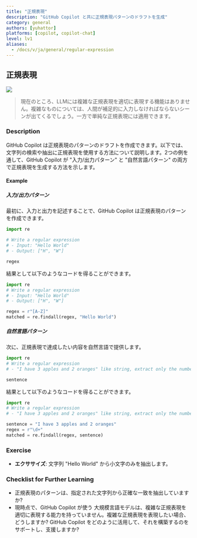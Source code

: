```yaml
---
title: "正規表現"
description: "GitHub Copilot と共に正規表現パターンのドラフトを生成"
category: general
authors: [yuhattor] 
platforms: [copilot, copilot-chat]
level: lv1
aliases:
  - /docs/v/ja/general/regular-expression
---
```


## 正規表現

[<img src="https://img.shields.io/badge/Lv1-Early_Stage_Pattern-blue">](https://github.com/orgs/AI-Native-Development/projects/1/)

> 現在のところ、LLMには複雑な正規表現を適切に表現する機能はありません。複雑なものについては、人間が補足的に入力しなければならないシーンが出てくるでしょう。一方で単純な正規表現には適用できます。

### Description

GitHub Copilot は正規表現のパターンのドラフトを作成できます。以下では、文字列の検索や抽出に正規表現を使用する方法について説明します。2つの例を通して、GitHub Copilot が "入力/出力パターン" と "自然言語パターン" の両方で正規表現を生成する方法を示します。

#### Example

##### 入力/出力パターン

最初に、入力と出力を記述することで、GitHub Copilot は正規表現のパターンを作成できます。

```python
import re

# Write a regular expression
# - Input: "Hello World"
# - Output: ["H", "W"]

regex
```

結果として以下のようなコードを得ることができます。

```python
import re
# Write a regular expression
# - Input: "Hello World"
# - Output: ["H", "W"]

regex = r"[A-Z]"
matched = re.findall(regex, "Hello World")
```

##### 自然言語パターン

次に、正規表現で達成したい内容を自然言語で提供します。

```python
import re
# Write a regular expression
# - "I have 3 apples and 2 oranges" like string, extract only the numbers to make an array

sentence
```

結果として以下のようなコードを得ることができます。

```python
import re
# Write a regular expression
# - "I have 3 apples and 2 oranges" like string, extract only the numbers to make an array

sentence = "I have 3 apples and 2 oranges"
regex = r"\d+"
matched = re.findall(regex, sentence)
```

### Exercise

- **エクササイズ**: 文字列 "Hello World" から小文字のみを抽出します。

### Checklist for Further Learning

- 正規表現のパターンは、指定された文字列から正確な一致を抽出していますか?
- 現時点で、GitHub Copilot が使う 大規模言語モデルは、複雑な正規表現を適切に表現する能力を持っていません。複雑な正規表現を表現したい場合、どうしますか? GitHub Copilot をどのように活用して、それを構築するのをサポートし、支援しますか?
